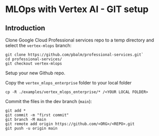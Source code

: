 # MLOps with Vertex AI - GIT setup

## Introduction


Clone Google Cloud Professional services repo to a temp directory and select the `vertex-mlops` branch: 
```
git clone https://github.com/pbalm/professional-services.git`
cd professional-services/
git checkout vertex-mlops
```

Setup your new Github repo.

Copy the `vertex_mlops_enterprise` folder to your local folder
```
cp -R ./examples/vertex_mlops_enterprise/* /<YOUR LOCAL FOLDER>
```

Commit the files in the dev branch (`main`):
```
git add *
git commit -m "first commit"
git branch -M main
git remote add origin https://github.com/<ORG>/<REPO>.git
git push -u origin main
```
